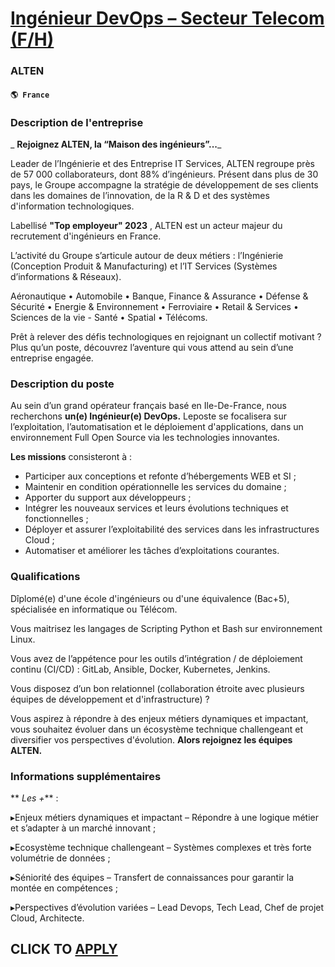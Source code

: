 # [Ingénieur DevOps – Secteur Telecom (F/H)](https://www.remotewlb.com/apply/ingenieur-devops-secteur-telecom-f-h-49991)  
### ALTEN  
#### `🌎 France`  

### Description de l'entreprise

 _ **Rejoignez ALTEN, la “Maison des ingénieurs”...**_

Leader de l’Ingénierie et des Entreprise IT Services, ALTEN regroupe près de 57 000 collaborateurs, dont 88% d’ingénieurs. Présent dans plus de 30 pays, le Groupe accompagne la stratégie de développement de ses clients dans les domaines de l’innovation, de la R & D et des systèmes d'information technologiques.

Labellisé **"Top employeur" 2023** , ALTEN est un acteur majeur du recrutement d'ingénieurs en France.

L’activité du Groupe s’articule autour de deux métiers : l’Ingénierie (Conception Produit & Manufacturing) et l’IT Services (Systèmes d’informations & Réseaux).

Aéronautique • Automobile • Banque, Finance & Assurance • Défense & Sécurité • Energie & Environnement • Ferroviaire • Retail & Services • Sciences de la vie - Santé • Spatial • Télécoms.

Prêt à relever des défis technologiques en rejoignant un collectif motivant ? Plus qu’un poste, découvrez l’aventure qui vous attend au sein d’une entreprise engagée.

### Description du poste

Au sein d’un grand opérateur français basé en Ile-De-France, nous recherchons **un(e) Ingénieur(e) DevOps.** Leposte se focalisera sur l’exploitation, l’automatisation et le déploiement d'applications, dans un environnement Full Open Source via les technologies innovantes.

 **Les missions** consisteront à :

  * Participer aux conceptions et refonte d’hébergements WEB et SI ;
  * Maintenir en condition opérationnelle les services du domaine ;
  * Apporter du support aux développeurs ;
  * Intégrer les nouveaux services et leurs évolutions techniques et fonctionnelles ;
  * Déployer et assurer l’exploitabilité des services dans les infrastructures Cloud ;
  * Automatiser et améliorer les tâches d’exploitations courantes.

### Qualifications

Dîplomé(e) d'une école d'ingénieurs ou d'une équivalence (Bac+5), spécialisée en informatique ou Télécom.

Vous maitrisez les langages de Scripting Python et Bash sur environnement Linux.

Vous avez de l’appétence pour les outils d’intégration / de déploiement continu (CI/CD) : GitLab, Ansible, Docker, Kubernetes, Jenkins.

Vous disposez d’un bon relationnel (collaboration étroite avec plusieurs équipes de développement et d'infrastructure) ?

Vous aspirez à répondre à des enjeux métiers dynamiques et impactant, vous souhaitez évoluer dans un écosystème technique challengeant et diversifier vos perspectives d'évolution. **Alors rejoignez les équipes ALTEN.**

### Informations supplémentaires

 ** _Les +_** :

▸Enjeux métiers dynamiques et impactant – Répondre à une logique métier et s’adapter à un marché innovant ;

▸Ecosystème technique challengeant – Systèmes complexes et très forte volumétrie de données ;

▸Séniorité des équipes – Transfert de connaissances pour garantir la montée en compétences ;

▸Perspectives d’évolution variées – Lead Devops, Tech Lead, Chef de projet Cloud, Architecte.

  
## CLICK TO [APPLY](https://www.remotewlb.com/apply/ingenieur-devops-secteur-telecom-f-h-49991)

